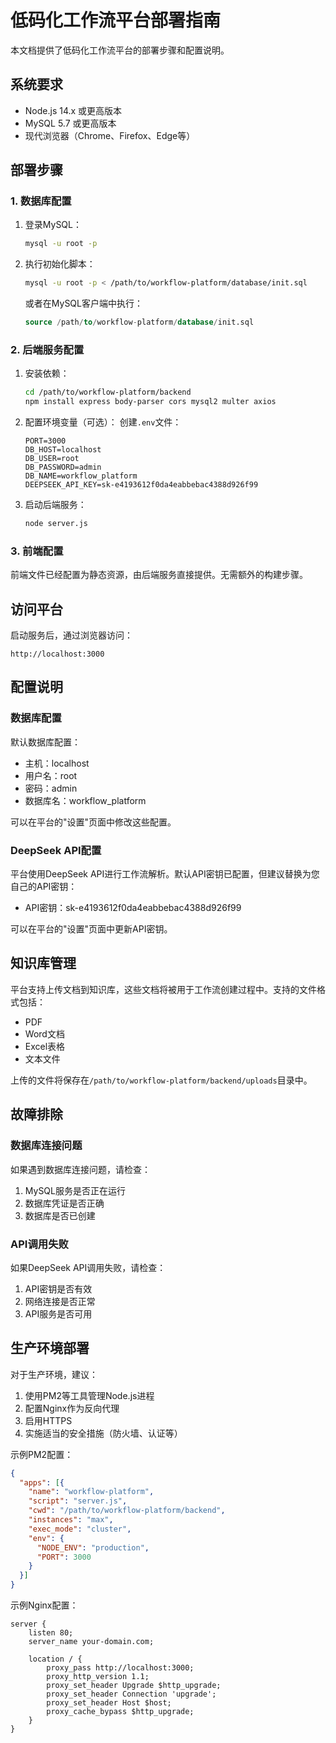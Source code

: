 # 低码化工作流平台部署指南

本文档提供了低码化工作流平台的部署步骤和配置说明。

## 系统要求

- Node.js 14.x 或更高版本
- MySQL 5.7 或更高版本
- 现代浏览器（Chrome、Firefox、Edge等）

## 部署步骤

### 1. 数据库配置

1. 登录MySQL：
   ```bash
   mysql -u root -p
   ```

2. 执行初始化脚本：
   ```bash
   mysql -u root -p < /path/to/workflow-platform/database/init.sql
   ```
   或者在MySQL客户端中执行：
   ```sql
   source /path/to/workflow-platform/database/init.sql
   ```

### 2. 后端服务配置

1. 安装依赖：
   ```bash
   cd /path/to/workflow-platform/backend
   npm install express body-parser cors mysql2 multer axios
   ```

2. 配置环境变量（可选）：
   创建`.env`文件：
   ```
   PORT=3000
   DB_HOST=localhost
   DB_USER=root
   DB_PASSWORD=admin
   DB_NAME=workflow_platform
   DEEPSEEK_API_KEY=sk-e4193612f0da4eabbebac4388d926f99
   ```

3. 启动后端服务：
   ```bash
   node server.js
   ```

### 3. 前端配置

前端文件已经配置为静态资源，由后端服务直接提供。无需额外的构建步骤。

## 访问平台

启动服务后，通过浏览器访问：
```
http://localhost:3000
```

## 配置说明

### 数据库配置

默认数据库配置：
- 主机：localhost
- 用户名：root
- 密码：admin
- 数据库名：workflow_platform

可以在平台的"设置"页面中修改这些配置。

### DeepSeek API配置

平台使用DeepSeek API进行工作流解析。默认API密钥已配置，但建议替换为您自己的API密钥：
- API密钥：sk-e4193612f0da4eabbebac4388d926f99

可以在平台的"设置"页面中更新API密钥。

## 知识库管理

平台支持上传文档到知识库，这些文档将被用于工作流创建过程中。支持的文件格式包括：
- PDF
- Word文档
- Excel表格
- 文本文件

上传的文件将保存在`/path/to/workflow-platform/backend/uploads`目录中。

## 故障排除

### 数据库连接问题

如果遇到数据库连接问题，请检查：
1. MySQL服务是否正在运行
2. 数据库凭证是否正确
3. 数据库是否已创建

### API调用失败

如果DeepSeek API调用失败，请检查：
1. API密钥是否有效
2. 网络连接是否正常
3. API服务是否可用

## 生产环境部署

对于生产环境，建议：
1. 使用PM2等工具管理Node.js进程
2. 配置Nginx作为反向代理
3. 启用HTTPS
4. 实施适当的安全措施（防火墙、认证等）

示例PM2配置：
```json
{
  "apps": [{
    "name": "workflow-platform",
    "script": "server.js",
    "cwd": "/path/to/workflow-platform/backend",
    "instances": "max",
    "exec_mode": "cluster",
    "env": {
      "NODE_ENV": "production",
      "PORT": 3000
    }
  }]
}
```

示例Nginx配置：
```
server {
    listen 80;
    server_name your-domain.com;

    location / {
        proxy_pass http://localhost:3000;
        proxy_http_version 1.1;
        proxy_set_header Upgrade $http_upgrade;
        proxy_set_header Connection 'upgrade';
        proxy_set_header Host $host;
        proxy_cache_bypass $http_upgrade;
    }
}
```
